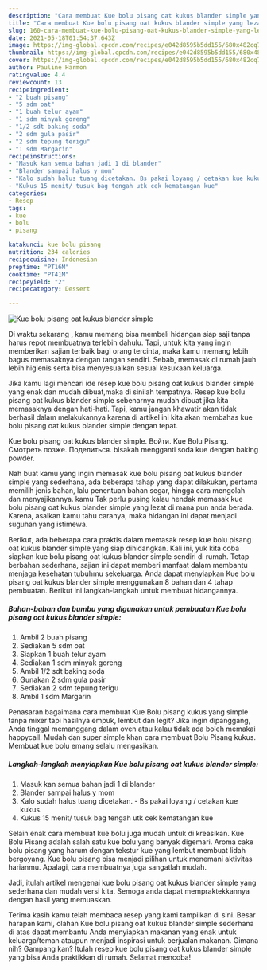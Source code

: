 ```yaml
---
description: "Cara membuat Kue bolu pisang oat kukus blander simple yang lezat Untuk Jualan"
title: "Cara membuat Kue bolu pisang oat kukus blander simple yang lezat Untuk Jualan"
slug: 160-cara-membuat-kue-bolu-pisang-oat-kukus-blander-simple-yang-lezat-untuk-jualan
date: 2021-05-18T01:54:37.643Z
image: https://img-global.cpcdn.com/recipes/e042d8595b5dd155/680x482cq70/kue-bolu-pisang-oat-kukus-blander-simple-foto-resep-utama.jpg
thumbnail: https://img-global.cpcdn.com/recipes/e042d8595b5dd155/680x482cq70/kue-bolu-pisang-oat-kukus-blander-simple-foto-resep-utama.jpg
cover: https://img-global.cpcdn.com/recipes/e042d8595b5dd155/680x482cq70/kue-bolu-pisang-oat-kukus-blander-simple-foto-resep-utama.jpg
author: Pauline Harmon
ratingvalue: 4.4
reviewcount: 13
recipeingredient:
- "2 buah pisang"
- "5 sdm oat"
- "1 buah telur ayam"
- "1 sdm minyak goreng"
- "1/2 sdt baking soda"
- "2 sdm gula pasir"
- "2 sdm tepung terigu"
- "1 sdm Margarin"
recipeinstructions:
- "Masuk kan semua bahan jadi 1 di blander"
- "Blander sampai halus y mom"
- "Kalo sudah halus tuang dicetakan. Bs pakai loyang / cetakan kue kukus."
- "Kukus 15 menit/ tusuk bag tengah utk cek kematangan kue"
categories:
- Resep
tags:
- kue
- bolu
- pisang

katakunci: kue bolu pisang 
nutrition: 234 calories
recipecuisine: Indonesian
preptime: "PT16M"
cooktime: "PT41M"
recipeyield: "2"
recipecategory: Dessert

---
```



![Kue bolu pisang oat kukus blander simple](https://img-global.cpcdn.com/recipes/e042d8595b5dd155/680x482cq70/kue-bolu-pisang-oat-kukus-blander-simple-foto-resep-utama.jpg)

Di waktu  sekarang , kamu memang bisa membeli hidangan siap saji tanpa harus repot membuatnya terlebih dahulu. Tapi, untuk kita yang ingin memberikan sajian terbaik bagi orang tercinta, maka kamu memang lebih bagus memasaknya dengan tangan sendiri. Sebab, memasak di rumah jauh lebih higienis serta bisa menyesuaikan sesuai kesukaan keluarga.

Jika kamu lagi mencari ide resep kue bolu pisang oat kukus blander simple yang enak dan mudah dibuat,maka di sinilah tempatnya. Resep kue bolu pisang oat kukus blander simple  sebenarnya mudah dibuat jika kita memasaknya dengan hati-hati. Tapi, kamu jangan khawatir akan tidak berhasil dalam melakukannya 
karena di artikel ini kita akan membahas kue bolu pisang oat kukus blander simple dengan tepat.  

Kue bolu pisang oat kukus blander simple. Войти. Kue Bolu Pisang. Смотреть позже. Поделиться. bisakah mengganti soda kue dengan baking powder.

Nah buat kamu yang ingin memasak kue bolu pisang oat kukus blander simple yang sederhana, ada beberapa tahap yang dapat dilakukan, pertama memilih jenis bahan, lalu penentuan bahan segar, hingga cara mengolah dan menyajikannya. kamu Tak perlu pusing kalau hendak memasak kue bolu pisang oat kukus blander simple yang lezat di mana pun anda berada. Karena, asalkan kamu  tahu caranya, maka hidangan ini dapat menjadi suguhan yang istimewa.

Berikut, ada beberapa cara praktis  dalam memasak resep kue bolu pisang oat kukus blander simple yang siap dihidangkan. Kali ini, yuk kita coba siapkan kue bolu pisang oat kukus blander simple sendiri di rumah. Tetap berbahan sederhana, sajian ini dapat memberi manfaat dalam membantu menjaga kesehatan tubuhmu sekeluarga. Anda dapat menyiapkan Kue bolu pisang oat kukus blander simple menggunakan 8 bahan dan 4 tahap pembuatan. Berikut ini langkah-langkah untuk membuat hidangannya.

<!--inarticleads1-->

##### Bahan-bahan dan bumbu yang digunakan untuk pembuatan Kue bolu pisang oat kukus blander simple:

1. Ambil 2 buah pisang
1. Sediakan 5 sdm oat
1. Siapkan 1 buah telur ayam
1. Sediakan 1 sdm minyak goreng
1. Ambil 1/2 sdt baking soda
1. Gunakan 2 sdm gula pasir
1. Sediakan 2 sdm tepung terigu
1. Ambil 1 sdm Margarin


Penasaran bagaimana cara membuat Kue Bolu pisang kukus yang simple tanpa mixer tapi hasilnya empuk, lembut dan legit? Jika ingin dipanggang, Anda tinggal memanggang dalam oven atau kalau tidak ada boleh memakai happycall. Mudah dan super simple khan cara membuat Bolu Pisang kukus. Membuat kue bolu emang selalu mengasikan. 

<!--inarticleads2-->

##### Langkah-langkah menyiapkan Kue bolu pisang oat kukus blander simple:

1. Masuk kan semua bahan jadi 1 di blander
1. Blander sampai halus y mom
1. Kalo sudah halus tuang dicetakan. - Bs pakai loyang / cetakan kue kukus.
1. Kukus 15 menit/ tusuk bag tengah utk cek kematangan kue


Selain enak cara membuat kue bolu juga mudah untuk di kreasikan. Kue Bolu Pisang adalah salah satu kue bolu yang banyak digemari. Aroma cake bolu pisang yang harum dengan tekstur kue yang lembut membuat lidah bergoyang. Kue bolu pisang bisa menjadi pilihan untuk menemani aktivitas harianmu. Apalagi, cara membuatnya juga sangatlah mudah. 

Jadi, itulah artikel mengenai  kue bolu pisang oat kukus blander simple  yang sederhana dan mudah versi kita. Semoga anda dapat mempraktekkannya dengan hasil yang memuaskan. 

Terima kasih kamu telah membaca resep yang kami tampilkan di sini. Besar harapan kami, olahan  Kue bolu pisang oat kukus blander simple sederhana di atas dapat membantu Anda menyiapkan makanan yang enak untuk keluarga/teman ataupun menjadi inspirasi untuk berjualan makanan. Gimana nih? Gampang kan? Itulah resep kue bolu pisang oat kukus blander simple yang bisa Anda praktikkan di rumah. Selamat mencoba!

